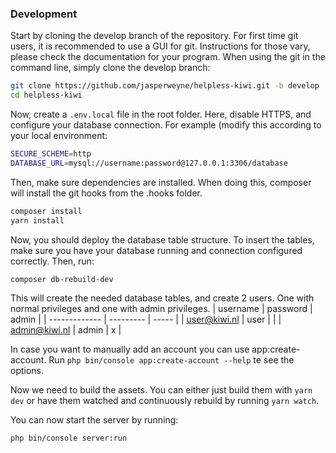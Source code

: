 ### Development
Start by cloning the develop branch of the repository. For first time git users,
it is recommended to use a GUI for git. Instructions for those vary, please
check the documentation for your program. When using the git in the command line,
simply clone the develop branch:

```bash
git clone https://github.com/jasperweyne/helpless-kiwi.git -b develop
cd helpless-kiwi
```

Now, create a ```.env.local``` file in the root folder. Here, disable HTTPS, and
configure your database connection. For example (modify this according to your
local environment:

```bash
SECURE_SCHEME=http
DATABASE_URL=mysql://username:password@127.0.0.1:3306/database
```

Then, make sure dependencies are installed. When doing this, composer will
install the git hooks from the .hooks folder.

```bash
composer install
yarn install
```

Now, you should deploy the database table structure. To insert the tables, make
sure you have your database running and connection configured correctly.
Then, run:

```bash
composer db-rebuild-dev
```
This will create the needed database tables, and create 2 users. One with normal privileges and one with admin privileges. 
| username      | password  | admin |
| ------------- | --------- | ----- |
| user@kiwi.nl  | user      |       |
| admin@kiwi.nl | admin     | x     | 

In case you want to manually add an account you can use app:create-account.
Run `php bin/console app:create-account --help` te see the options.

Now we need to build the assets. You can either just build them with `yarn dev`
or have them watched and continuously rebuild by running `yarn watch`.

You can now start the server by running:

```bash
php bin/console server:run
```
